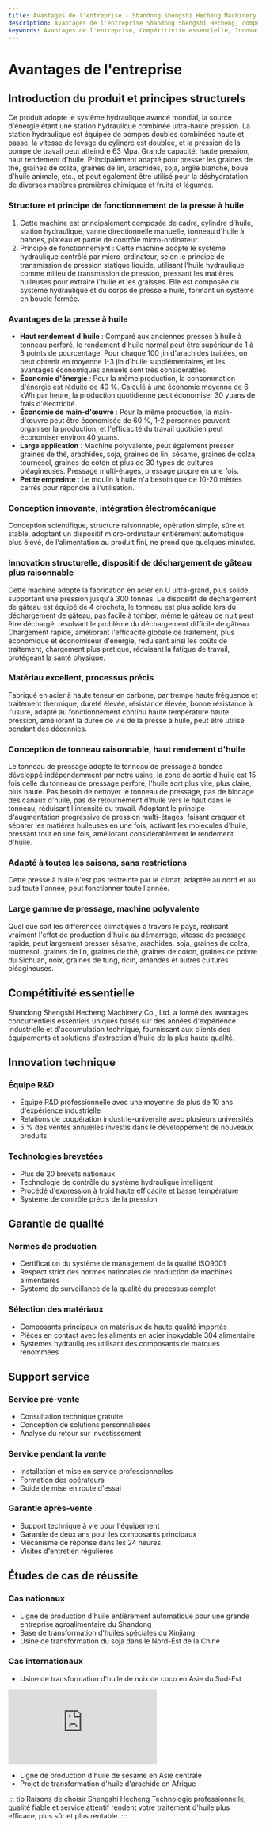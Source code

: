 ```yaml
---
title: Avantages de l'entreprise - Shandong Shengshi Hecheng Machinery Co., Ltd.
description: Avantages de l'entreprise Shandong Shengshi Hecheng, compétitivité essentielle, innovation technique, garantie de qualité, support service, équipe R&D professionnelle, technologie brevetée, certification ISO9001, support technique à vie.
keywords: Avantages de l'entreprise, Compétitivité essentielle, Innovation technique, Garantie de qualité, Support service, Équipe R&D, Technologie brevetée, Système de management de la qualité, Garantie après-vente, Avantages Shandong Shengshi Hecheng, Avantages du fabricant de presses à huile
---
```


# Avantages de l'entreprise

## Introduction du produit et principes structurels

Ce produit adopte le système hydraulique avancé mondial, la source d'énergie étant une station hydraulique combinée ultra-haute pression. La station hydraulique est équipée de pompes doubles combinées haute et basse, la vitesse de levage du cylindre est doublée, et la pression de la pompe de travail peut atteindre 63 Mpa. Grande capacité, haute pression, haut rendement d'huile. Principalement adapté pour presser les graines de thé, graines de colza, graines de lin, arachides, soja, argile blanche, boue d'huile animale, etc., et peut également être utilisé pour la déshydratation de diverses matières premières chimiques et fruits et légumes.

### Structure et principe de fonctionnement de la presse à huile
1. Cette machine est principalement composée de cadre, cylindre d'huile, station hydraulique, vanne directionnelle manuelle, tonneau d'huile à bandes, plateau et partie de contrôle micro-ordinateur.
2. Principe de fonctionnement : Cette machine adopte le système hydraulique contrôlé par micro-ordinateur, selon le principe de transmission de pression statique liquide, utilisant l'huile hydraulique comme milieu de transmission de pression, pressant les matières huileuses pour extraire l'huile et les graisses. Elle est composée du système hydraulique et du corps de presse à huile, formant un système en boucle fermée.

### Avantages de la presse à huile
- **Haut rendement d'huile** : Comparé aux anciennes presses à huile à tonneau perforé, le rendement d'huile normal peut être supérieur de 1 à 3 points de pourcentage. Pour chaque 100 jin d'arachides traitées, on peut obtenir en moyenne 1-3 jin d'huile supplémentaires, et les avantages économiques annuels sont très considérables.
- **Économie d'énergie** : Pour la même production, la consommation d'énergie est réduite de 40 %. Calculé à une économie moyenne de 6 kWh par heure, la production quotidienne peut économiser 30 yuans de frais d'électricité.
- **Économie de main-d'œuvre** : Pour la même production, la main-d'œuvre peut être économisée de 60 %, 1-2 personnes peuvent organiser la production, et l'efficacité du travail quotidien peut économiser environ 40 yuans.
- **Large application** : Machine polyvalente, peut également presser graines de thé, arachides, soja, graines de lin, sésame, graines de colza, tournesol, graines de coton et plus de 30 types de cultures oléagineuses. Pressage multi-étages, pressage propre en une fois.
- **Petite empreinte** : Le moulin à huile n'a besoin que de 10-20 mètres carrés pour répondre à l'utilisation.

### Conception innovante, intégration électromécanique
Conception scientifique, structure raisonnable, opération simple, sûre et stable, adoptant un dispositif micro-ordinateur entièrement automatique plus élevé, de l'alimentation au produit fini, ne prend que quelques minutes.

### Innovation structurelle, dispositif de déchargement de gâteau plus raisonnable
Cette machine adopte la fabrication en acier en U ultra-grand, plus solide, supportant une pression jusqu'à 300 tonnes. Le dispositif de déchargement de gâteau est équipé de 4 crochets, le tonneau est plus solide lors du déchargement de gâteau, pas facile à tomber, même le gâteau de nuit peut être déchargé, résolvant le problème du déchargement difficile de gâteau. Chargement rapide, améliorant l'efficacité globale de traitement, plus économique et économiseur d'énergie, réduisant ainsi les coûts de traitement, chargement plus pratique, réduisant la fatigue de travail, protégeant la santé physique.

### Matériau excellent, processus précis
Fabriqué en acier à haute teneur en carbone, par trempe haute fréquence et traitement thermique, dureté élevée, résistance élevée, bonne résistance à l'usure, adapté au fonctionnement continu haute température haute pression, améliorant la durée de vie de la presse à huile, peut être utilisé pendant des décennies.

### Conception de tonneau raisonnable, haut rendement d'huile
Le tonneau de pressage adopte le tonneau de pressage à bandes développé indépendamment par notre usine, la zone de sortie d'huile est 15 fois celle du tonneau de pressage perforé, l'huile sort plus vite, plus claire, plus haute. Pas besoin de nettoyer le tonneau de pressage, pas de blocage des canaux d'huile, pas de retournement d'huile vers le haut dans le tonneau, réduisant l'intensité du travail. Adoptant le principe d'augmentation progressive de pression multi-étages, faisant craquer et séparer les matières huileuses en une fois, activant les molécules d'huile, pressant tout en une fois, améliorant considérablement le rendement d'huile.

### Adapté à toutes les saisons, sans restrictions
Cette presse à huile n'est pas restreinte par le climat, adaptée au nord et au sud toute l'année, peut fonctionner toute l'année.

### Large gamme de pressage, machine polyvalente
Quel que soit les différences climatiques à travers le pays, réalisant vraiment l'effet de production d'huile au démarrage, vitesse de pressage rapide, peut largement presser sésame, arachides, soja, graines de colza, tournesol, graines de lin, graines de thé, graines de coton, graines de poivre du Sichuan, noix, graines de tung, ricin, amandes et autres cultures oléagineuses.

## Compétitivité essentielle

Shandong Shengshi Hecheng Machinery Co., Ltd. a formé des avantages concurrentiels essentiels uniques basés sur des années d'expérience industrielle et d'accumulation technique, fournissant aux clients des équipements et solutions d'extraction d'huile de la plus haute qualité.

## Innovation technique

### Équipe R&D
- Équipe R&D professionnelle avec une moyenne de plus de 10 ans d'expérience industrielle
- Relations de coopération industrie-université avec plusieurs universités
- 5 % des ventes annuelles investis dans le développement de nouveaux produits

### Technologies brevetées
- Plus de 20 brevets nationaux
- Technologie de contrôle du système hydraulique intelligent
- Procédé d'expression à froid haute efficacité et basse température
- Système de contrôle précis de la pression

## Garantie de qualité

### Normes de production
- Certification du système de management de la qualité ISO9001
- Respect strict des normes nationales de production de machines alimentaires
- Système de surveillance de la qualité du processus complet

### Sélection des matériaux
- Composants principaux en matériaux de haute qualité importés
- Pièces en contact avec les aliments en acier inoxydable 304 alimentaire
- Systèmes hydrauliques utilisant des composants de marques renommées

## Support service

### Service pré-vente
- Consultation technique gratuite
- Conception de solutions personnalisées
- Analyse du retour sur investissement

### Service pendant la vente
- Installation et mise en service professionnelles
- Formation des opérateurs
- Guide de mise en route d'essai

### Garantie après-vente
- Support technique à vie pour l'équipement
- Garantie de deux ans pour les composants principaux
- Mécanisme de réponse dans les 24 heures
- Visites d'entretien régulières

## Études de cas de réussite

### Cas nationaux
- Ligne de production d'huile entièrement automatique pour une grande entreprise agroalimentaire du Shandong
- Base de transformation d'huiles spéciales du Xinjiang
- Usine de transformation du soja dans le Nord-Est de la Chine

### Cas internationaux
- Usine de transformation d'huile de noix de coco en Asie du Sud-Est
<div class="video-container">
  <iframe src="https://www.youtube.com/embed/D8R1iUMUihk" frameborder="0" allow="accelerometer; autoplay; clipboard-write; encrypted-media; gyroscope; picture-in-picture" allowfullscreen></iframe>
</div>

- Ligne de production d'huile de sésame en Asie centrale
- Projet de transformation d'huile d'arachide en Afrique

::: tip Raisons de choisir Shengshi Hecheng
Technologie professionnelle, qualité fiable et service attentif rendent votre traitement d'huile plus efficace, plus sûr et plus rentable.
:::